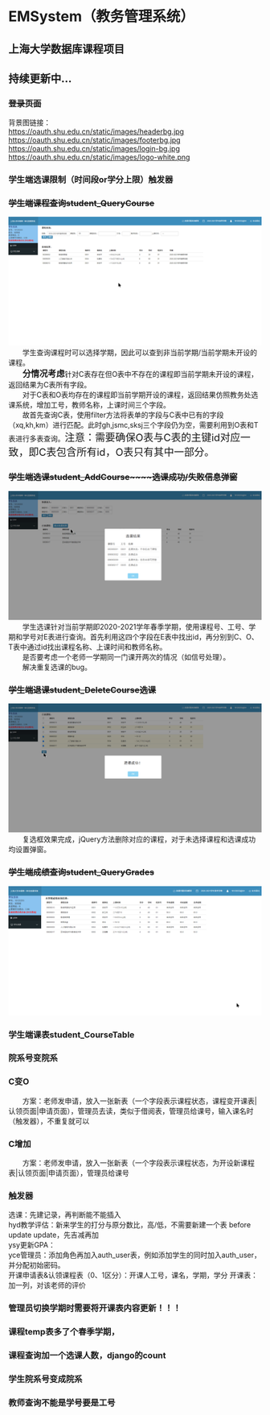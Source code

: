 # EMSystem（教务管理系统）
## 上海大学数据库课程项目
## 持续更新中...
### ~~登录页面~~
背景图链接： <br>
https://oauth.shu.edu.cn/static/images/headerbg.jpg <br>
https://oauth.shu.edu.cn/static/images/footerbg.jpg <br>
https://oauth.shu.edu.cn/static/images/login-bg.jpg <br>
https://oauth.shu.edu.cn/static/images/logo-white.png
### 学生端选课限制（时间段or学分上限）触发器
### ~~学生端课程查询student_QueryCourse~~
![image](https://github.com/Badw0lf613/EMSystem/blob/master/static/images/kccx.png)
&emsp;&emsp;学生查询课程时可以选择学期，因此可以查到非当前学期/当前学期未开设的课程。<br>
&emsp;&emsp;<big>__分情况考虑__</big>针对C表存在但O表中不存在的课程即当前学期未开设的课程，返回结果为C表所有字段。<br>&emsp;&emsp;对于C表和O表均存在的课程即当前学期开设的课程，返回结果仿照教务处选课系统，增加工号，教师名称，上课时间三个字段。<br>
&emsp;&emsp;故首先查询C表，使用filter方法将表单的字段与C表中已有的字段（xq,kh,km）进行匹配。此时gh,jsmc,sksj三个字段仍为空，需要利用到O表和T表进行多表查询。<big><big>注意：需要确保O表与C表的主键id对应一致，即C表包含所有id，O表只有其中一部分。</big></big>
### ~~学生端选课student_AddCourse~~~~选课成功/失败信息弹窗~~
![image](https://github.com/Badw0lf613/EMSystem/blob/master/static/images/xk.png)
&emsp;&emsp;学生选课针对当前学期即2020-2021学年春季学期，使用课程号、工号、学期和学号对E表进行查询。首先利用这四个字段在E表中找出id，再分别到C、O、T表中通过id找出课程名称、上课时间和教师名称。<br>
&emsp;&emsp;是否要考虑一个老师一学期同一门课开两次的情况（如信号处理）。<br>
&emsp;&emsp;解决重复选课的bug。
### ~~学生端退课student_DeleteCourse选课~~
![image](https://github.com/Badw0lf613/EMSystem/blob/master/static/images/tk.png)
&emsp;&emsp;复选框效果完成，jQuery方法删除对应的课程，对于未选择课程和选课成功均设置弹窗。
### ~~学生端成绩查询student_QueryGrades~~
![image](https://github.com/Badw0lf613/EMSystem/blob/master/static/images/cjcx.png)
### 学生端课表student_CourseTable
### 院系号变院系
### C变O
&emsp;&emsp;方案：老师发申请，放入一张新表（一个字段表示课程状态，课程变开课表|认领页面|申请页面），管理员去读，类似于借阅表，管理员给课号，输入课名时（触发器），不重复就可以
### C增加
&emsp;&emsp;方案：老师发申请，放入一张新表（一个字段表示课程状态，为开设新课程表|认领页面|申请页面），管理员给课号
### 触发器
选课：先建记录，再判断能不能插入<br>
hyd教学评估：新来学生的打分与原分数比，高/低，不需要新建一个表 before update update，先吉减再加<br>
ysy更新GPA：<br>
yce管理员：添加角色再加入auth_user表，例如添加学生的同时加入auth_user，并分配初始密码。<br>
开课申请表&认领课程表（0、1区分）：开课人工号，课名，学期，学分
开课表：加一列，对该老师的评价
### 管理员切换学期时需要将开课表内容更新！！！
### 课程temp表多了个春季学期，
### 课程查询加一个选课人数，django的count
### 学生院系号变成院系
### 教师查询不能是学号要是工号
